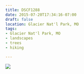```yaml
---
title: DSCF1288
date: 2015-07-20T17:34:16-07:00
draft: false
location: Glacier Nat'l Park, MO
tags:
- Glacier Nat'l Park, MO
- landscapes
- trees
- hiking

---
```

![](https://d17enza3bfujl8.cloudfront.net/DSCF1288.jpg)

